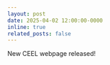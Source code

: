 ```yaml
---
layout: post
date: 2025-04-02 12:00:00-0000
inline: true
related_posts: false
---
```


New CEEL webpage released!
